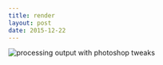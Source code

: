 ```yaml
---
title: render
layout: post
date: 2015-12-22
---
```


![processing output with photoshop tweaks](/img/Branches/render-sm.png)
